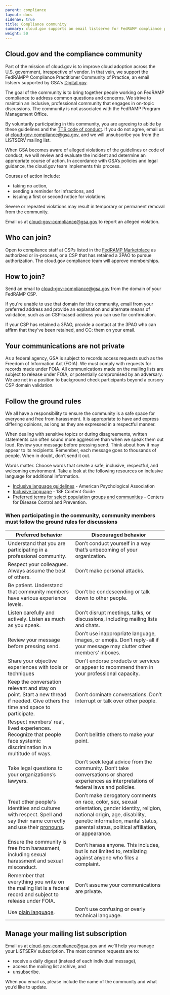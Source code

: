 ```yaml
---
parent: compliance
layout: docs
sidenav: true
title: Compliance community
summary: cloud.gov supports an email listserve for FedRAMP compliance practitioners 
weight: 50
---
```



## Cloud.gov and the compliance community

Part of the mission of cloud.gov is to improve cloud adoption across the U.S. government, irrespective of vendor. In that vein, we support the FedRAMP®️ Compliance Practitioner Community of Practice, an email listserv supported by GSA's [Digital.gov](https://digital.gov/).

The goal of the community is to bring together people working on FedRAMP compliance to address common questions and concerns.  We strive to maintain an inclusive, professional community that engages in on-topic discussions. The community is not associated with the FedRAMP Program Management Office.

By voluntarily participating in this community, you are agreeing to abide by these guidelines and the [TTS code of conduct](https://handbook.tts.gsa.gov/about-us/code-of-conduct/). If you do not agree, email us at [cloud-gov-compliance@gsa.gov](mailto:cloud-gov-compliance@gsa.gov), and we will unsubscribe you from the LISTSERV mailing list.

When GSA becomes aware of alleged violations of the guidelines or code of conduct, we will review and evaluate the incident and determine an appropriate course of action. In accordance with GSA’s policies and legal guidance, the cloud.gov team implements this process.

Courses of action include:

* taking no action,
* sending a reminder for infractions, and
* issuing a first or second notice for violations.

Severe or repeated violations may result in temporary or permanent removal from the community.

Email us at [cloud-gov-compliance@gsa.gov](mailto:cloud-gov-compliance@gsa.gov) to report an alleged violation.

## Who can join?

Open to compliance staff at CSPs listed in the [FedRAMP Marketplace](https://marketplace.fedramp.gov) as authorized or in-process, or a CSP that has retained a 3PAO to pursue authorization.
The cloud.gov compliance team will approve memberships.

## How to join?

Send an email to [cloud-gov-compliance@gsa.gov](mailto:cloud-gov-compliance@gsa.gov) from the domain of your FedRAMP CSP.

If you're unable to use that domain for this community, email from your preferred address
and provide an explanation and alternate means of 
validation, such as an CSP-based address you can use for confirmation. 

If your CSP has retained a 3PAO, provide a contact at the 3PAO who can affirm that they've been retained, and CC: them on your email.

## Your communications are not private

As a federal agency, GSA is subject to records access requests such as the Freedom of Information Act (FOIA). We must comply with requests for records made under FOIA. All communications made on the mailing lists are subject to release under FOIA, or potentially compromised by an adversary.  We are not in a position to background check participants beyond a cursory CSP domain validation.

## Follow the ground rules

We all have a responsibility to ensure the community is a safe space for everyone and free from harassment. It is appropriate to have and express differing opinions, as long as they are expressed in a respectful manner.

When dealing with sensitive topics or during disagreements, written statements can often sound more aggressive than when we speak them out loud. Review your message before pressing send. Think about how it may appear to its recipients. Remember, each message goes to thousands of people. When in doubt, don’t send it out.

Words matter. Choose words that create a safe, inclusive, respectful, and welcoming environment. Take a look at the following resources on inclusive language for additional information.

* [Inclusive language guidelines](https://www.apa.org/about/apa/equity-diversity-inclusion/language-guidelines) - American Psychological Association
* [Inclusive language](https://content-guide.18f.gov/our-style/inclusive-language/) - 18F Content Guide
* [Preferred terms for select population groups and communities](https://www.cdc.gov/healthcommunication/Preferred_Terms.html) - Centers for Disease Control and Prevention.


### When participating in the community, community members must follow the ground rules for discussions

| Preferred behavior | Discouraged behavior |
| ------------------ | -------------------- |
| Understand that you are participating in a professional community.  | Don’t conduct yourself in a way that’s unbecoming of your organization. |
| Respect your colleagues. Always assume the best of others. | Don’t make personal attacks. |
| Be patient. Understand that community members have various experience levels.| Don’t be condescending or talk down to other people. |
| Listen carefully and actively. Listen as much as you speak. | Don’t disrupt meetings, talks, or discussions, including mailing lists and chats. |
| Review your message before pressing send. | Don’t use inappropriate language, images, or emojis. Don’t reply-all if your message may clutter other members’ inboxes. |
| Share your objective experiences with tools or techniques| Don't endorse products or services or appear to recommend them in your professional capacity. |
| Keep the conversation relevant and stay on point. Start a new thread if needed. Give others the time and space to participate. | Don’t dominate conversations. Don’t interrupt or talk over other people. |
| Respect members’ real, lived experiences. Recognize that people face systemic discrimination in a multitude of ways. | Don’t belittle others to make your point. |
| Take legal questions to your organizations’s lawyers. | Don’t seek legal advice from the community. Don’t take conversations or shared experiences as interpretations of federal laws and policies. |
| Treat other people's identities and cultures with respect. Spell and say their name correctly and use their [pronouns](https://digital.gov/resources/an-introduction-to-pronouns/). | Don’t make derogatory comments on race, color, sex, sexual orientation, gender identity, religion, national origin, age, disability, genetic information, marital status, parental status, political affiliation, or appearance. |
| Ensure the community is free from harassment, including sexual harassment and sexual misconduct. | Don’t harass anyone. This includes, but is not limited to, retaliating against anyone who files a complaint. |
| Remember that everything you write on the mailing list is a federal record and subject to release under FOIA. | Don’t assume your communications are private. |
Use <a href="https://www.plainlanguage.gov/" class="usa-link usa-link--external">plain language</a>. | Don’t use confusing or overly technical language. |


## Manage your mailing list subscription

Email us at [cloud-gov-compliance@gsa.gov](mailto:cloud-gov-compliance@gsa.gov) and we’ll help you manage your LISTSERV subscription. The most common requests are to:
* receive a daily digest (instead of each individual message),
* access the mailing list archive, and
* unsubscribe.

When you email us, please include the name of the community and what you’d like to update.